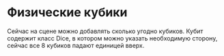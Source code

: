# Физические кубики
Сейчас на сцене можно добавлять сколько угодно кубиков.
Кубит содержит класс Dice, в котором можно указать необходимую сторону, сейчас все 8 кубиков падают единицей вверх.